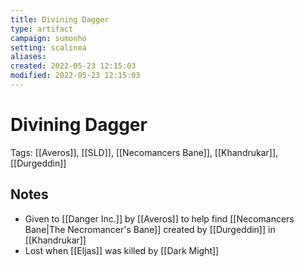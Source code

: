 ```yaml
---
title: Divining Dagger
type: artifact
campaign: sumonho
setting: scalinea
aliases:
created: 2022-05-23 12:15:03
modified: 2022-05-23 12:15:03
---
```


# Divining Dagger

Tags: [[Averos]], [[SLD]], [[Necomancers Bane]], [[Khandrukar]], [[Durgeddin]]

## Notes

- Given to [[Danger Inc.]] by [[Averos]] to help find [[Necomancers Bane|The Necromancer's Bane]] created by [[Durgeddin]] in [[Khandrukar]]
- Lost when [[Eljas]] was killed by [[Dark Might]]

